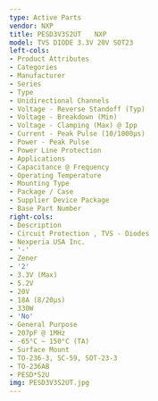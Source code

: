 ```yaml
---
type: Active Parts
vendor: NXP
title: PESD3V3S2UT　　NXP
model: TVS DIODE 3.3V 20V SOT23
left-cols:
- Product Attributes
- Categories
- Manufacturer
- Series
- Type
- Unidirectional Channels
- Voltage - Reverse Standoff (Typ)
- Voltage - Breakdown (Min)
- Voltage - Clamping (Max) @ Ipp
- Current - Peak Pulse (10/1000µs)
- Power - Peak Pulse
- Power Line Protection
- Applications
- Capacitance @ Frequency
- Operating Temperature
- Mounting Type
- Package / Case
- Supplier Device Package
- Base Part Number
right-cols:
- Description
- Circuit Protection , TVS - Diodes
- Nexperia USA Inc.
- '-'
- Zener
- '2'
- 3.3V (Max)
- 5.2V
- 20V
- 18A (8/20µs)
- 330W
- 'No'
- General Purpose
- 207pF @ 1MHz
- -65°C ~ 150°C (TA)
- Surface Mount
- TO-236-3, SC-59, SOT-23-3
- TO-236AB
- PESD*S2U
img: PESD3V3S2UT.jpg
---
```

